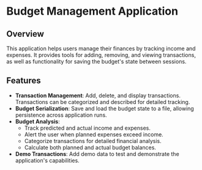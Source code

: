 # Budget Management Application

## Overview

This application helps users manage their finances by tracking income and expenses. It provides tools for adding, removing, and viewing transactions, as well as functionality for saving the budget's state between sessions.

## Features

- **Transaction Management**: Add, delete, and display transactions. Transactions can be categorized and described for detailed tracking.
- **Budget Serialization**: Save and load the budget state to a file, allowing persistence across application runs.
- **Budget Analysis**:
  - Track predicted and actual income and expenses.
  - Alert the user when planned expenses exceed income.
  - Categorize transactions for detailed financial analysis.
  - Calculate both planned and actual budget balances.
- **Demo Transactions**: Add demo data to test and demonstrate the application's capabilities.
